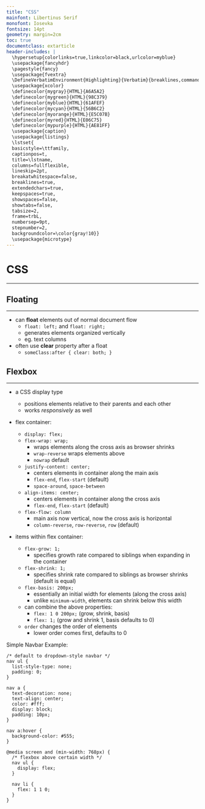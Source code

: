 ```yaml
---
title: "CSS"
mainfont: Libertinus Serif
monofont: Iosevka
fontsize: 14pt
geometry: margin=2cm
toc: true
documentclass: extarticle
header-includes: |
  \hypersetup{colorlinks=true,linkcolor=black,urlcolor=myblue}
  \usepackage{fancyhdr}
  \pagestyle{fancy}
  \usepackage{fvextra}
  \DefineVerbatimEnvironment{Highlighting}{Verbatim}{breaklines,commandchars=\\\{\}}
  \usepackage{xcolor}
  \definecolor{mygray}{HTML}{A6A5A2}
  \definecolor{mygreen}{HTML}{98C379}
  \definecolor{myblue}{HTML}{61AFEF}
  \definecolor{mycyan}{HTML}{56B6C2}
  \definecolor{myorange}{HTML}{E5C07B}
  \definecolor{myred}{HTML}{E06C75}
  \definecolor{mypurple}{HTML}{AE81FF}
  \usepackage{caption}
  \usepackage{listings}
  \lstset{
  basicstyle=\ttfamily,
  captionpos=t,
  title=\lstname,
  columns=fullflexible,
  lineskip=2pt,
  breakatwhitespace=false,
  breaklines=true,
  extendedchars=true,
  keepspaces=true,
  showspaces=false,
  showtabs=false,
  tabsize=2,
  frame=trbL,
  numbersep=9pt,
  stepnumber=2,
  backgroundcolor=\color{gray!10}}
  \usepackage{microtype}
---
```


# CSS
***

## Floating
***

- can **float** elements out of normal document flow
  - `float: left;` and `float: right;`
  - generates elements organized vertically
  - eg. text columns
- often use **clear** property after a float
  - `someClass:after { clear: both; }`

## Flexbox
***

- a CSS display type
  - positions elements relative to their parents and each other
  - works *responsively* as well

- flex container:
  - `display: flex;`
  - `flex-wrap: wrap;`
    - wraps elements along the cross axis as browser shrinks
    - `wrap-reverse` wraps elements above
    - `nowrap` default
  - `justify-content: center;`
    - centers elements in container along the main axis
    - `flex-end`, `flex-start` (default)
    - `space-around`, `space-between`
  - `align-items: center;`
    - centers elements in container along the cross axis
    - `flex-end`, `flex-start` (default)
  - `flex-flow: column`
    - main axis now vertical, now the cross axis is horizontal
    - `column-reverse`, `row-reverse`, `row` (default)

- items within flex container:
  - `flex-grow: 1;`
    - specifies growth rate compared to siblings when expanding in the container
  - `flex-shrink: 1;`
    - specifies shrink rate compared to siblings as browser shrinks (default is equal)
  - `flex-basis: 200px;`
    - essentially an initial width for elements (along the cross axis)
    - unlike `minimum-width`, elements can shrink below this width
  - can combine the above properties:
    - `flex: 1 0 200px;` (grow, shrink, basis)
    - `flex: 1;` (grow and shrink 1, basis defaults to 0)
  - `order` changes the order of elements
    - lower order comes first, defaults to 0

Simple Navbar Example:
```
/* default to dropdown-style navbar */
nav ul {
  list-style-type: none;
  padding: 0;
}

nav a {
  text-decoration: none;
  text-align: center;
  color: #fff;
  display: block;
  padding: 10px;
}

nav a:hover {
  background-color: #555;
}

@media screen and (min-width: 768px) {
  /* flexbox above certain width */
  nav ul {
    display: flex;
  }

  nav li {
    flex: 1 1 0;
  }
}
```
